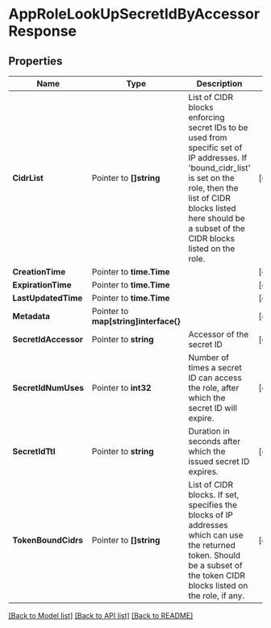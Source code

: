 # AppRoleLookUpSecretIdByAccessorResponse


## Properties

Name | Type | Description | Notes
------------ | ------------- | ------------- | -------------
**CidrList** | Pointer to **[]string** | List of CIDR blocks enforcing secret IDs to be used from specific set of IP addresses. If &#x27;bound_cidr_list&#x27; is set on the role, then the list of CIDR blocks listed here should be a subset of the CIDR blocks listed on the role. | [optional] 
**CreationTime** | Pointer to **time.Time** |  | [optional] 
**ExpirationTime** | Pointer to **time.Time** |  | [optional] 
**LastUpdatedTime** | Pointer to **time.Time** |  | [optional] 
**Metadata** | Pointer to **map[string]interface{}** |  | [optional] 
**SecretIdAccessor** | Pointer to **string** | Accessor of the secret ID | [optional] 
**SecretIdNumUses** | Pointer to **int32** | Number of times a secret ID can access the role, after which the secret ID will expire. | [optional] 
**SecretIdTtl** | Pointer to **string** | Duration in seconds after which the issued secret ID expires. | [optional] 
**TokenBoundCidrs** | Pointer to **[]string** | List of CIDR blocks. If set, specifies the blocks of IP addresses which can use the returned token. Should be a subset of the token CIDR blocks listed on the role, if any. | [optional] 





[[Back to Model list]](../README.md#documentation-for-models) [[Back to API list]](../README.md#documentation-for-api-endpoints) [[Back to README]](../README.md)


